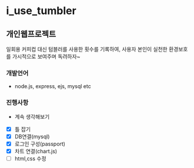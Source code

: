 # i_use_tumbler

## 개인웹프로젝트
일회용 커피컵 대신 텀블러를 사용한 횟수를 기록하여, 사용자 본인이 실천한 환경보호를 가시적으로 보여주며 독려하자~

### 개발언어
* node.js, express, ejs, mysql etc

### 진행사항
* 계속 생각해보기
- [x] 틀 잡기
- [x] DB연결(mysql)
- [x] 로그인 구성(passport)
- [x] 차트 연결(chart.js)
- [ ] html,css 수정
